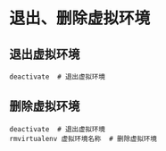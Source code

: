 # 退出、删除虚拟环境

## 退出虚拟环境

```text
deactivate  # 退出虚拟环境
```

## 删除虚拟环境

```text
deactivate  # 退出虚拟环境
rmvirtualenv 虚拟环境名称  # 删除虚拟环境
```


